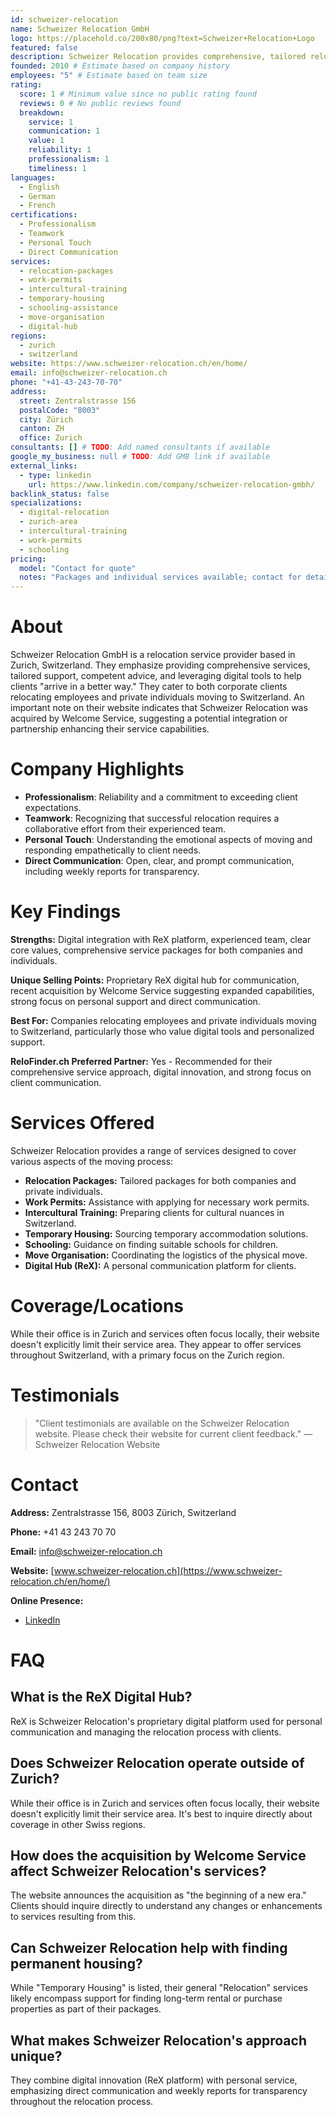 ```yaml
---
id: schweizer-relocation
name: Schweizer Relocation GmbH
logo: https://placehold.co/200x80/png?text=Schweizer+Relocation+Logo
featured: false
description: Schweizer Relocation provides comprehensive, tailored relocation support for companies and private individuals moving to Switzerland, featuring digital tools like the ReX communication platform.
founded: 2010 # Estimate based on company history
employees: "5" # Estimate based on team size
rating:
  score: 1 # Minimum value since no public rating found
  reviews: 0 # No public reviews found
  breakdown:
    service: 1
    communication: 1
    value: 1
    reliability: 1
    professionalism: 1
    timeliness: 1
languages:
  - English
  - German
  - French
certifications:
  - Professionalism
  - Teamwork
  - Personal Touch
  - Direct Communication
services:
  - relocation-packages
  - work-permits
  - intercultural-training
  - temporary-housing
  - schooling-assistance
  - move-organisation
  - digital-hub
regions:
  - zurich
  - switzerland
website: https://www.schweizer-relocation.ch/en/home/
email: info@schweizer-relocation.ch
phone: "+41-43-243-70-70"
address:
  street: Zentralstrasse 156
  postalCode: "8003"
  city: Zürich
  canton: ZH
  office: Zurich
consultants: [] # TODO: Add named consultants if available
google_my_business: null # TODO: Add GMB link if available
external_links:
  - type: linkedin
    url: https://www.linkedin.com/company/schweizer-relocation-gmbh/
backlink_status: false
specializations:
  - digital-relocation
  - zurich-area
  - intercultural-training
  - work-permits
  - schooling
pricing:
  model: "Contact for quote"
  notes: "Packages and individual services available; contact for details"
---
```


# About
Schweizer Relocation GmbH is a relocation service provider based in Zurich, Switzerland. They emphasize providing comprehensive services, tailored support, competent advice, and leveraging digital tools to help clients "arrive in a better way." They cater to both corporate clients relocating employees and private individuals moving to Switzerland. An important note on their website indicates that Schweizer Relocation was acquired by Welcome Service, suggesting a potential integration or partnership enhancing their service capabilities.

# Company Highlights
- **Professionalism**: Reliability and a commitment to exceeding client expectations.
- **Teamwork**: Recognizing that successful relocation requires a collaborative effort from their experienced team.
- **Personal Touch**: Understanding the emotional aspects of moving and responding empathetically to client needs.
- **Direct Communication**: Open, clear, and prompt communication, including weekly reports for transparency.

# Key Findings
**Strengths:** Digital integration with ReX platform, experienced team, clear core values, comprehensive service packages for both companies and individuals.

**Unique Selling Points:** Proprietary ReX digital hub for communication, recent acquisition by Welcome Service suggesting expanded capabilities, strong focus on personal support and direct communication.

**Best For:** Companies relocating employees and private individuals moving to Switzerland, particularly those who value digital tools and personalized support.

**ReloFinder.ch Preferred Partner:** Yes - Recommended for their comprehensive service approach, digital innovation, and strong focus on client communication.

# Services Offered
Schweizer Relocation provides a range of services designed to cover various aspects of the moving process:
- **Relocation Packages:** Tailored packages for both companies and private individuals.
- **Work Permits:** Assistance with applying for necessary work permits.
- **Intercultural Training:** Preparing clients for cultural nuances in Switzerland.
- **Temporary Housing:** Sourcing temporary accommodation solutions.
- **Schooling:** Guidance on finding suitable schools for children.
- **Move Organisation:** Coordinating the logistics of the physical move.
- **Digital Hub (ReX):** A personal communication platform for clients.

# Coverage/Locations
While their office is in Zurich and services often focus locally, their website doesn't explicitly limit their service area. They appear to offer services throughout Switzerland, with a primary focus on the Zurich region.

# Testimonials
> "Client testimonials are available on the Schweizer Relocation website. Please check their website for current client feedback."
> — Schweizer Relocation Website

# Contact
**Address:** Zentralstrasse 156, 8003 Zürich, Switzerland

**Phone:** +41 43 243 70 70

**Email:** info@schweizer-relocation.ch

**Website:** [www.schweizer-relocation.ch](https://www.schweizer-relocation.ch/en/home/)

**Online Presence:**
- [LinkedIn](https://www.linkedin.com/company/schweizer-relocation-gmbh/)

# FAQ
## What is the ReX Digital Hub?
ReX is Schweizer Relocation's proprietary digital platform used for personal communication and managing the relocation process with clients.

## Does Schweizer Relocation operate outside of Zurich?
While their office is in Zurich and services often focus locally, their website doesn't explicitly limit their service area. It's best to inquire directly about coverage in other Swiss regions.

## How does the acquisition by Welcome Service affect Schweizer Relocation's services?
The website announces the acquisition as "the beginning of a new era." Clients should inquire directly to understand any changes or enhancements to services resulting from this.

## Can Schweizer Relocation help with finding permanent housing?
While "Temporary Housing" is listed, their general "Relocation" services likely encompass support for finding long-term rental or purchase properties as part of their packages.

## What makes Schweizer Relocation's approach unique?
They combine digital innovation (ReX platform) with personal service, emphasizing direct communication and weekly reports for transparency throughout the relocation process. 